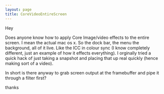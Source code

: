 ```yaml
---
layout: page
title: CoreVideoEntireScreen
---
```


Hey

Does anyone know how to apply Core Image/video effects to the entire screen. I mean the actual mac os x. So the dock bar, the menu the background, all of it live. Like the ICC in colour sync (I know completely different, just an example of how it effects everything). I orginally tried a quick hack of just taking a snapshot and placing that up real quickly (hence making sort of a video). 

In short is there anyway to grab screen output at the framebuffer and pipe it through a filter first?

thanks

